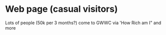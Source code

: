 # Web page \(casual visitors\)

Lots of people \(50k per 3 months?\) come to GWWC via 'How Rich am I" and more

